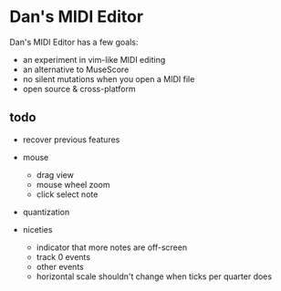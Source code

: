 # Dan's MIDI Editor

Dan's MIDI Editor has a few goals:
- an experiment in vim-like MIDI editing
- an alternative to MuseScore
- no silent mutations when you open a MIDI file
- open source & cross-platform

## todo
- recover previous features
- mouse
    - drag view
    - mouse wheel zoom
    - click select note

- quantization
- niceties
    - indicator that more notes are off-screen
    - track 0 events
    - other events
    - horizontal scale shouldn't change when ticks per quarter does

